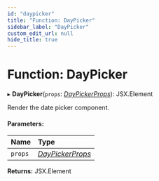 ```yaml
---
id: "daypicker"
title: "Function: DayPicker"
sidebar_label: "DayPicker"
custom_edit_url: null
hide_title: true
---
```


# Function: DayPicker

▸ **DayPicker**(`props`: [*DayPickerProps*](../types/daypickerprops.md)): JSX.Element

Render the date picker component.

#### Parameters:

Name | Type |
:------ | :------ |
`props` | [*DayPickerProps*](../types/daypickerprops.md) |

**Returns:** JSX.Element
